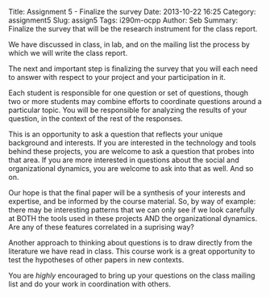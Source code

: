 Title: Assignment 5 - Finalize the survey
Date: 2013-10-22 16:25
Category: assignment5
Slug: assign5
Tags: i290m-ocpp
Author: Seb
Summary: Finalize the survey that will be the research instrument for the class report.

We have discussed in class, in lab, and on the mailing list the process by which we will write the class report.

The next and important step is finalizing the survey that you will each need to answer with respect to your project and your participation in it.

Each student is responsible for one question or set of questions, though two or more students may combine efforts to coordinate questions around a particular topic.  You will be responsible for analyzing the results of your question, in the context of the rest of the responses.

This is an opportunity to ask a question that reflects your unique background and interests.  If you are interested in the technology and tools behind these projects, you are welcome to ask a question that probes into that area.  If you are more interested in questions about the social and organizational dynamics, you are welcome to ask into that as well. And so on.

Our hope is that the final paper will be a synthesis of your interests and expertise, and be informed by the course material.  So, by way of example: there may be interesting patterns that we can only see if we look carefully at BOTH the tools used in these projects AND the organizational dynamics.  Are any of these features correlated in a suprising way?

Another approach to thinking about questions is to draw directly from the literature we have read in class.  This course work is a great opportunity to test the hypotheses of other papers in new contexts.

You are *highly* encouraged to bring up your questions on the class mailing list and do your work in coordination with others.